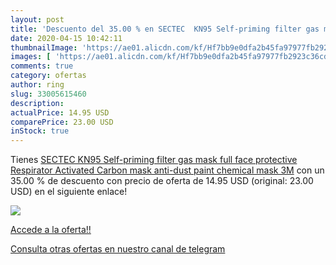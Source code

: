 ```yaml
---
layout: post
title: 'Descuento del 35.00 % en SECTEC  KN95 Self-priming filter gas mas'
date: 2020-04-15 10:42:11
thumbnailImage: 'https://ae01.alicdn.com/kf/Hf7bb9e0dfa2b45fa97977fb2923c36cdK/SECTEC-KN95-Self-priming-filter-gas-mask-full-face-protective-Respirator-Activated-Carbon-mask-anti-dust.jpg_350x350._SL200_.jpg'
images: [ 'https://ae01.alicdn.com/kf/Hf7bb9e0dfa2b45fa97977fb2923c36cdK/SECTEC-KN95-Self-priming-filter-gas-mask-full-face-protective-Respirator-Activated-Carbon-mask-anti-dust.jpg_350x350._SL200_.jpg' ]
comments: true
category: ofertas
author: ring
slug: 33005615460
description:
actualPrice: 14.95 USD
comparePrice: 23.00 USD
inStock: true
---
```


Tienes [SECTEC  KN95 Self-priming filter gas mask full face protective Respirator Activated Carbon mask anti-dust paint chemical mask 3M](https://www.amazon.com/dp/33005615460/?tag=redken08-20) con un 35.00 % de descuento con precio de oferta de 14.95 USD (original: 23.00 USD) en el siguiente enlace!

[![](https://ae01.alicdn.com/kf/Hf7bb9e0dfa2b45fa97977fb2923c36cdK/SECTEC-KN95-Self-priming-filter-gas-mask-full-face-protective-Respirator-Activated-Carbon-mask-anti-dust.jpg_350x350._SL200_.jpg)](https://www.amazon.com/dp/33005615460/?tag=redken08-20)

[Accede a la oferta!!](https://www.amazon.com/dp/33005615460/?tag=redken08-20)

[Consulta otras ofertas en nuestro canal de telegram](https://t.me/s/ofertas25)
